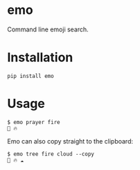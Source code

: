# emo

Command line emoji search.

# Installation

    pip install emo

# Usage

    $ emo prayer fire
    🙏 🔥

Emo can also copy straight to the clipboard:

    $ emo tree fire cloud --copy
    🌴 🔥 ☁


